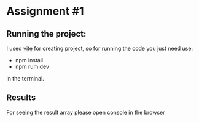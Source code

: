 # Assignment #1

## Running the project: 
I used [vite](https://vitejs.dev/) for creating project, so for running the code you just need use:
- npm install 
- npm rum dev 

in the terminal.

## Results
For seeing the result array please open console in the browser
